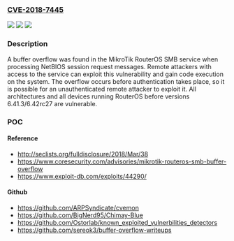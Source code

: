 ### [CVE-2018-7445](https://cve.mitre.org/cgi-bin/cvename.cgi?name=CVE-2018-7445)
![](https://img.shields.io/static/v1?label=Product&message=n%2Fa&color=blue)
![](https://img.shields.io/static/v1?label=Version&message=n%2Fa&color=blue)
![](https://img.shields.io/static/v1?label=Vulnerability&message=n%2Fa&color=brighgreen)

### Description

A buffer overflow was found in the MikroTik RouterOS SMB service when processing NetBIOS session request messages. Remote attackers with access to the service can exploit this vulnerability and gain code execution on the system. The overflow occurs before authentication takes place, so it is possible for an unauthenticated remote attacker to exploit it. All architectures and all devices running RouterOS before versions 6.41.3/6.42rc27 are vulnerable.

### POC

#### Reference
- http://seclists.org/fulldisclosure/2018/Mar/38
- https://www.coresecurity.com/advisories/mikrotik-routeros-smb-buffer-overflow
- https://www.exploit-db.com/exploits/44290/

#### Github
- https://github.com/ARPSyndicate/cvemon
- https://github.com/BigNerd95/Chimay-Blue
- https://github.com/Ostorlab/known_exploited_vulnerbilities_detectors
- https://github.com/sereok3/buffer-overflow-writeups

